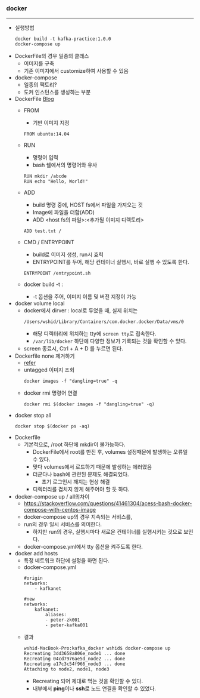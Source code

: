 ### docker
---
- 실행방법
    ```
    docker build -t kafka-practice:1.0.0
    docker-compose up
    ```
- DockerFile의 경우 일종의 클래스
    - 이미지를 구축
    - 기존 이미지에서 customize하여 사용할 수 있음
- docker-compose
    - 일종의 팩토리?
    - 도커 인스턴스를 생성하는 부분
- DockerFile [Blog](http://blog.naver.com/PostView.nhn?blogId=alice_k106&logNo=220646382977&parentCategoryNo=7&categoryNo=&viewDate=&isShowPopularPosts=true&from=search)
    - FROM
        - 기반 이미지 지정
        ```
        FROM ubuntu:14.04
        ```
    - RUN
        - 명령어 입력
        - bash 쉘에서의 명령어와 유사
        ```
        RUN mkdir /abcde
        RUN echo "Hello, World!"    
        ```
    - ADD
        - build 명령 중에, HOST fs에서 파일을 가져오는 것
        - Image에 파일을 더함(ADD)
        - ADD <host fs의 파일>:<추가될 이미지 디렉토리>
        ```
        ADD test.txt /
        ```
    - CMD / ENTRYPOINT
        - build로 이미지 생성, run시 효력
        - ENTRYPOINT를 두어, 해당 컨테이너 실행시, 바로 실행 수 있도록 한다.
        ```
        ENTRYPOINT /entrypoint.sh
        ```

    - docker build -t <Image Name>:<Version>
        - \-t 옵션을 주어, 이미지 이름 및 버전 지정이 가능
- docker volume local
    - docker에서 dirver : local로 두었을 때, 실제 위치는
        ```
        /Users/wshid/Library/Containers/com.docker.docker/Data/vms/0
        ```
        - 해당 디렉터리에 위치하는 tty에 ```screen tty```로 접속한다.
        - ```/var/lib/docker``` 하단에 다양한 정보가 기록되는 것을 확인할 수 있다.
    - screen 종료시, Ctrl + A + D 를 누르면 된다.
- Dockerfile none 제거하기
    - [refer](https://www.slipp.net/questions/536)
    - untagged 이미지 조회
        ```
        docker images -f "dangling=true" -q
        ```
    - docker rmi 명령어 연결
        ```
        docker rmi $(docker images -f "dangling=true" -q)
        ```
- docker stop all
    ```
    docker stop $(docker ps -aq)
    ```
- Dockerfile
    - 기본적으로, /root 하단에 mkdir이 불가능하다.
        - DockerFile에서 root를 만진 후, volumes 설정때문에 발생하는 오류일 수 있다.
        - 맞다 volumes에서 로드하기 때문에 발생하는 에러였음
        - 더군다나 bash에 관련된 문제도 해결되었다.
            - 초기 로그인시 깨지는 현상 해결
        - 디렉터리를 겹치지 않게 해주어야 할 듯 하다.
- docker-compose up / all의차이
    - https://stackoverflow.com/questions/41461304/acess-bash-docker-compose-with-centos-image
    - docker-compose up의 경우 지속되는 서비스를,
    - run의 경우 일시 서비스를 의미한다.
        - 하지만 run의 경우, 실행시마다 새로운 컨테이너를 실행시키는 것으로 보인다.
    - docker-compose.yml에서 tty 옵션을 켜주도록 한다.
- docker add hosts
    - 특정 네트워크 하단에 설정을 하면 된다.
    - docker-compose.yml
        ```
        #origin
        networks:
            - kafkanet

        #new
        networks:
            kafkanet:
                aliases:
                - peter-zk001
                - peter-kafka001
        ```
    - 결과
        ```
        wshid-MacBook-Pro:kafka_docker wshid$ docker-compose up
        Recreating 3dd3658a806e_node1 ... done
        Recreating 04cd7976ae5d_node2 ... done
        Recreating a17c3c54f966_node3 ... done
        Attaching to node2, node1, node3
        ```
        - Recreating 되어 제대로 먹는 것을 확인할 수 있다.
        - 내부에서 **ping**이나 **ssh**로 노드 연결을 확인할 수 있었다.
    